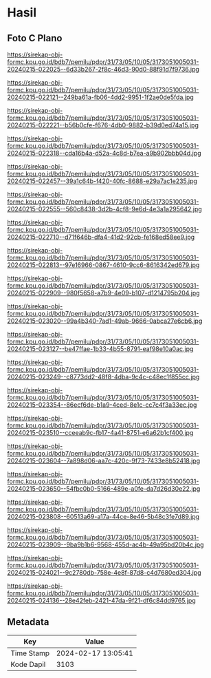 # Hasil

## Foto C Plano

https://sirekap-obj-formc.kpu.go.id/bdb7/pemilu/pdpr/31/73/05/10/05/3173051005031-20240215-022025--6d33b267-2f8c-46d3-90d0-88f91d7f9736.jpg

https://sirekap-obj-formc.kpu.go.id/bdb7/pemilu/pdpr/31/73/05/10/05/3173051005031-20240215-022121--249ba61a-fb06-4dd2-9951-1f2ae0de5fda.jpg

https://sirekap-obj-formc.kpu.go.id/bdb7/pemilu/pdpr/31/73/05/10/05/3173051005031-20240215-022221--b56b0cfe-f676-4db0-9882-b39d0ed74a15.jpg

https://sirekap-obj-formc.kpu.go.id/bdb7/pemilu/pdpr/31/73/05/10/05/3173051005031-20240215-022318--cda16b4a-d52a-4c8d-b7ea-a9b902bbb04d.jpg

https://sirekap-obj-formc.kpu.go.id/bdb7/pemilu/pdpr/31/73/05/10/05/3173051005031-20240215-022457--39a1c64b-f420-40fc-8688-e29a7ac1e235.jpg

https://sirekap-obj-formc.kpu.go.id/bdb7/pemilu/pdpr/31/73/05/10/05/3173051005031-20240215-022555--560c8438-3d2b-4cf8-9e6d-4e3a1a295642.jpg

https://sirekap-obj-formc.kpu.go.id/bdb7/pemilu/pdpr/31/73/05/10/05/3173051005031-20240215-022710--d71f646b-dfa4-41d2-92cb-fe168ed58ee9.jpg

https://sirekap-obj-formc.kpu.go.id/bdb7/pemilu/pdpr/31/73/05/10/05/3173051005031-20240215-022813--97e16966-0867-4610-9cc6-8616342ed679.jpg

https://sirekap-obj-formc.kpu.go.id/bdb7/pemilu/pdpr/31/73/05/10/05/3173051005031-20240215-022909--980f5658-a7b9-4e09-b107-d1214795b204.jpg

https://sirekap-obj-formc.kpu.go.id/bdb7/pemilu/pdpr/31/73/05/10/05/3173051005031-20240215-023020--99a4b340-7ad1-49ab-9666-0abca27e6cb6.jpg

https://sirekap-obj-formc.kpu.go.id/bdb7/pemilu/pdpr/31/73/05/10/05/3173051005031-20240215-023127--be47ffae-1b33-4b55-8791-eaf98e10a0ac.jpg

https://sirekap-obj-formc.kpu.go.id/bdb7/pemilu/pdpr/31/73/05/10/05/3173051005031-20240215-023249--c8773dd2-48f8-4dba-9c4c-c48ec1f855cc.jpg

https://sirekap-obj-formc.kpu.go.id/bdb7/pemilu/pdpr/31/73/05/10/05/3173051005031-20240215-023354--86ecf6de-b1a9-4ced-8e1c-cc7c4f3a33ec.jpg

https://sirekap-obj-formc.kpu.go.id/bdb7/pemilu/pdpr/31/73/05/10/05/3173051005031-20240215-023510--cceeab9c-fb17-4a41-8751-e6a62b1cf400.jpg

https://sirekap-obj-formc.kpu.go.id/bdb7/pemilu/pdpr/31/73/05/10/05/3173051005031-20240215-023604--7a898d06-aa7c-420c-9f73-7433e8b52418.jpg

https://sirekap-obj-formc.kpu.go.id/bdb7/pemilu/pdpr/31/73/05/10/05/3173051005031-20240215-023650--54fbc0b0-5166-489e-a0fe-da7d26d30e22.jpg

https://sirekap-obj-formc.kpu.go.id/bdb7/pemilu/pdpr/31/73/05/10/05/3173051005031-20240215-023808--60513a69-a17a-44ce-8e46-5b48c3fe7d89.jpg

https://sirekap-obj-formc.kpu.go.id/bdb7/pemilu/pdpr/31/73/05/10/05/3173051005031-20240215-023909--9ba9b1b6-9568-455d-ac4b-49a95bd20b4c.jpg

https://sirekap-obj-formc.kpu.go.id/bdb7/pemilu/pdpr/31/73/05/10/05/3173051005031-20240215-024021--9c2780db-758e-4e8f-87d8-c4d7680ed304.jpg

https://sirekap-obj-formc.kpu.go.id/bdb7/pemilu/pdpr/31/73/05/10/05/3173051005031-20240215-024136--28e42feb-2421-47da-9f21-df6c84dd9765.jpg


## Metadata

| Key        | Value               |
| ---------- | ------------------- |
| Time Stamp | 2024-02-17 13:05:41 |
| Kode Dapil | 3103                |



